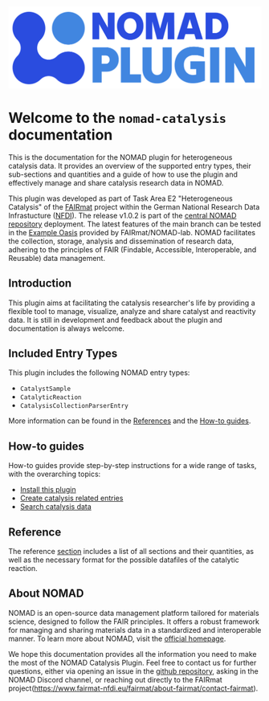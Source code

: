 ![nomad plugin logo](assets/nomad-plugin-logo.png)

# Welcome to the `nomad-catalysis` documentation

This is the documentation for the NOMAD plugin for heterogeneous catalysis data. It
provides an overview of the supported entry types, their sub-sections and quantities and
a guide of how to use the plugin and effectively manage and share catalysis research data
in NOMAD.

This plugin was developed as part of Task Area E2 "Heterogeneous Catalysis" of the
[FAIRmat](https://www.fairmat-nfdi.eu/fairmat) project within the German National Research Data
Infrastucture ([NFDI](https://www.nfdi.de)). The release v1.0.2 is part of the [central NOMAD repository](https://nomad-lab.eu/prod/v1/gui/search/heterogeneouscatalyst) deployment. The latest features of the main branch can be tested in the
[Example Oasis](https://nomad-lab.eu/prod/v1/oasis/gui/) provided by FAIRmat/NOMAD-lab.
NOMAD facilitates the collection, storage, analysis and dissemination of research data,
adhering to the principles of FAIR (Findable, Accessible, Interoperable, and Reusable)
data management.


## Introduction

This plugin aims at facilitating the catalysis researcher's life by providing a flexible
tool to manage, visualize, analyze and share catalyst and reactivity data. It is still in development and feedback about the plugin and documentation is always welcome.

## Included Entry Types
This plugin includes the following NOMAD entry types: 
- `CatalystSample` 
- `CatalyticReaction`
- `CatalysisCollectionParserEntry`

More information can be found in the [References](reference/references.md) and the [How-to guides](How_to/use_this_plugin.md).

<div markdown="block" class="home-grid">
<div markdown="block">

## How-to guides

How-to guides provide step-by-step instructions for a wide range of tasks, with the overarching topics:

- [Install this plugin](how_to/install_this_plugin.md)
- [Create catalysis related entries](how_to/use_this_plugin.md)
- [Search catalysis data](how_to/search_catalysis_data.md)

</div>

<div markdown="block">


## Reference

The reference [section](reference/references.md) includes a list of all sections and their quantities,
as well as the necessary format for the possible datafiles of the catalytic reaction.

</div>
</div>

## About NOMAD

NOMAD is an open-source data management platform tailored for materials science, designed to follow the FAIR principles. It offers a robust framework for managing and sharing materials data in a standardized and interoperable manner. To learn more about NOMAD, visit the [official homepage](https://nomad-lab.eu/nomad-lab/).

We hope this documentation provides all the information you need to make the most of the NOMAD Catalysis Plugin. Feel free to contact us for further questions, either via opening an issue in the [github repository](https://github.com/FAIRmat-NFDI/nomad-catalysis-plugin), asking in the NOMAD Discord channel, or reaching out directly to the FAIRmat project(https://www.fairmat-nfdi.eu/fairmat/about-fairmat/contact-fairmat).
